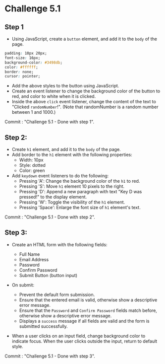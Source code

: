 # Challenge 5.1

## Step 1

- Using JavaScript, create a `button` element, and add it to the `body` of the page.

```css
padding: 10px 20px;
font-size: 16px;
background-color: #3498db;
color: #ffffff;
border: none;
cursor: pointer;
```

- Add the above styles to the button using JavaScript.
- Create an event listener to change the background color of the button to red, and color to white when it is clicked.
- Inside the above `click` event listener, change the content of the text to "Clicked `randomNumber`!". (Note that randomNumber is a random number between 1 and 1000.)

Commit : "Challenge 5.1 - Done with step 1".

## Step 2:

- Create `h1` element, and add it to the `body` of the page.
- Add border to the `h1` element with the following properties:
  - Width: 10px
  - Style: dotted
  - Color: green
- Add `keydown` event listeners to do the following:
  - Pressing 'A': Change the background color of the `h1` to red.
  - Pressing 'S': Move `h1` element 10 pixels to the right.
  - Pressing 'D': Append a new paragraph with text "Key D was pressed!" to the display element.
  - Pressing 'W': Toggle the visibility of the `h1` element.
  - Pressing 'Space': Enlarge the font size of `h1` element's text.

Commit : "Challenge 5.1 - Done with step 2".

## Step 3:

- Create an HTML form with the following fields:

  - Full Name
  - Email Address
  - Password
  - Confirm Password
  - Submit Button (button input)

- On submit:

  - Prevent the default form submission.
  - Ensure that the entered email is valid, otherwise show a descriptive error message.
  - Ensure that the `Password` and `Confirm Password` fields match before, otherwise show a descriptive error message.
  - Displays a `success` message if all fields are valid and the form is submitted successfully.

- When a user clicks on an input field, change background color to indicate focus. When the user clicks outside the input, return to default style.

Commit : "Challenge 5.1 - Done with step 3".

